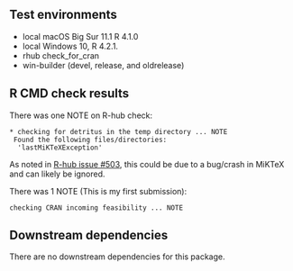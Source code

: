 ## Test environments
* local macOS Big Sur 11.1 R 4.1.0
* local Windows 10, R 4.2.1.
* rhub check_for_cran
* win-builder (devel, release, and oldrelease)

## R CMD check results
There was one NOTE on R-hub check:
```
* checking for detritus in the temp directory ... NOTE
 Found the following files/directories:
  'lastMiKTeXException'
```
As noted in [R-hub issue #503](https://github.com/r-hub/rhub/issues/503), this could be due to a bug/crash in MiKTeX and can likely be ignored.

There was 1 NOTE (This is my first submission):
```
checking CRAN incoming feasibility ... NOTE
```

## Downstream dependencies
There are no downstream dependencies for this package.

